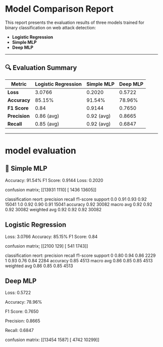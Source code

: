 # Model Comparison Report

This report presents the evaluation results of three models trained for binary classification on web attack detection:

- **Logistic Regression**
- **Simple MLP**
- **Deep MLP**

---

## 🔍 Evaluation Summary

| Metric         | Logistic Regression | Simple MLP        | Deep MLP          |
|----------------|---------------------|-------------------|-------------------|
| **Loss**       | 3.0766              | 0.2020            | 0.5722            |
| **Accuracy**   | 85.15%              | 91.54%            | 78.96%            |
| **F1 Score**   | 0.84                | 0.9144            | 0.7650            |
| **Precision**  | 0.86 (avg)          | 0.92 (avg)        | 0.8665            |
| **Recall**     | 0.85 (avg)          | 0.92 (avg)        | 0.6847            |

---
# model evaluation

## 🧠 Simple MLP

Accuracy: 91.54%
F1 Score: 0.9144
Loss: 0.2020

confusion matrix;
                    [[13931  1110]
                    [ 1436 13605]]


classification reort:
              precision    recall  f1-score   support
         0.0       0.91      0.93      0.92     15041
         1.0       0.92      0.90      0.91     15041
    accuracy                           0.92     30082
   macro avg       0.92      0.92      0.92     30082
weighted avg       0.92      0.92      0.92     30082


##  Logistic Regression

Loss: 3.0766
Accuracy: 85.15%
F1 Score: 0.84

confusion matrix;
                    [[2100  129]
                    [ 541 1743]]


classification reort:
              precision    recall  f1-score   support
           0       0.80      0.94      0.86      2229
           1       0.93      0.76      0.84      2284
    accuracy                           0.85      4513
   macro avg       0.86      0.85      0.85      4513
weighted avg       0.86      0.85      0.85      4513


## Deep MLP

Loss: 0.5722

Accuracy: 78.96%

F1 Score: 0.7650

Precision: 0.8665

Recall: 0.6847

confusion matrix:
                    [[13454  1587]
                    [ 4742 10299]]

